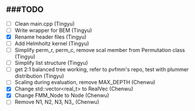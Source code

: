 ###TODO
-------------

- [ ] Clean main.cpp (Tingyu)
- [ ] Write wrapper for BEM (Tingyu)
- [x] Rename header files (Tingyu)
- [ ] Add Helmholtz kernel (Tingyu)
- [ ] Simplify perm_r, perm_c, remove scal member from Permutation class (Tingyu)
- [ ] Simplify list structure (Tingyu)
- [ ] get 2:1 balanced tree working, refer to pvfmm's repo, test with plummer distribution (Tingyu)
- [ ] Scaling during evaluation, remove MAX_DEPTH (Chenwu)
- [x] Change std::vector<real_t> to RealVec (Chenwu)
- [x] Change FMM_Node to Node (Chenwu)
- [ ] Remove N1, N2, N3, N3_ (Chenwu)
